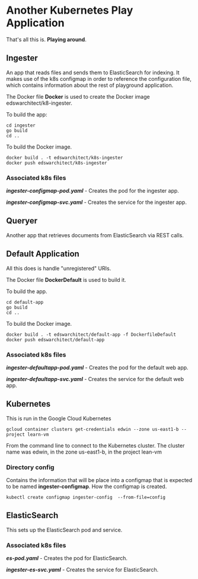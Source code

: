 # Another Kubernetes Play Application

That's all this is. **Playing around**.

## Ingester

An app that reads files and sends them to ElasticSearch for indexing. It makes use of the k8s
configmap in order to reference the configuration file, which contains information about the
rest of playground application.

The Docker file **Docker** is used to create the Docker image edswarchitect/k8-ingester.

To build the app:

```
cd ingester
go build
cd ..
```

To build the Docker image.

```
docker build . -t edswarchitect/k8s-ingester
docker push edswarchitect/k8s-ingester
```

### Associated k8s files

***ingester-configmap-pod.yaml*** - Creates the pod for the ingester app.

***ingester-configmap-svc.yaml*** - Creates the service for the ingester app.


## Queryer
Another app that retrieves documents from ElasticSearch via REST calls.


## Default Application

All this does is handle "unregistered" URIs.

The Docker file **DockerDefault** is used to build it.

To build the app.

```
cd default-app
go build
cd ..
```

To build the Docker image.

```
docker build . -t edswarchitect/default-app -f DockerfileDefault
docker push edswarchitect/default-app
```

### Associated k8s files

***ingester-defaultapp-pod.yaml*** - Creates the pod for the default web app.

***ingester-defaultapp-svc.yaml*** - Creates the service for the default web app.


## Kubernetes

This is run in the Google Cloud Kubernetes

```
gcloud container clusters get-credentials edwin --zone us-east1-b --project learn-vm
```

From the command line to connect to the Kubernetes cluster. The cluster name
was edwin, in the zone us-east1-b, in the project lean-vm


### Directory config

Contains the information that will be place into a configmap that is expected
to be named **ingester-configmap**. How the configmap is created.

```
kubectl create configmap ingester-config  --from-file=config
```


## ElasticSearch

This sets up the ElasticSearch pod and service.


### Associated k8s files

***es-pod.yaml*** - Creates the pod for ElasticSearch.

***ingester-es-svc.yaml*** - Creates the service for ElasticSearch.
